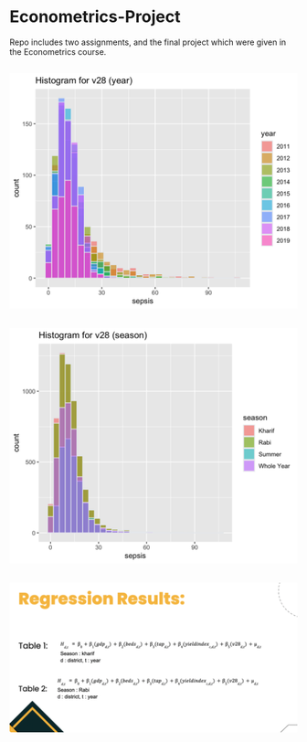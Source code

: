 # Econometrics-Project
Repo includes two assignments, and the final project which were given in the Econometrics course.

## ![alt text](https://github.com/9pingg/Econometrics-Project/blob/master/Project%20Data/a.jpg)

##    ![alt text](https://github.com/9pingg/Econometrics-Project/blob/master/Project%20Data/seasonwise.jpg)

##    ![alt text](https://github.com/9pingg/Econometrics-Project/blob/master/Project%20Data/reg_results.png)
